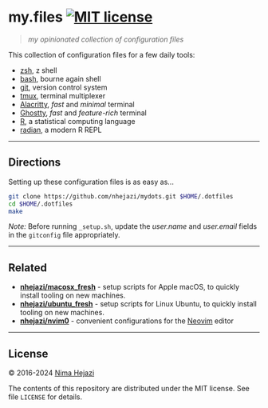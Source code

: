 # my.files [![MIT license](http://img.shields.io/badge/license-MIT-brightgreen.svg)](http://opensource.org/licenses/MIT)

> _my opinionated collection of configuration files_

This collection of configuration files for a few daily tools:

* [zsh](http://zsh.sourceforge.net), z shell
* [bash](https://www.gnu.org/software/bash/), bourne again shell
* [git](https://git-scm.com/), version control system
* [tmux](https://github.com/tmux/tmux/wiki), terminal multiplexer
* [Alacritty](https://alacritty.org/), _fast_ and _minimal_ terminal
* [Ghostty](https://ghostty.org/docs), _fast_ and _feature-rich_ terminal
* [R](https://www.r-project.org), a statistical computing language
* [radian](https://github.com/randy3k/radian), a modern R REPL

---

## Directions

Setting up these configuration files is as easy as...

```bash
git clone https://github.com/nhejazi/mydots.git $HOME/.dotfiles
cd $HOME/.dotfiles
make
```

_Note:_ Before running `_setup.sh`, update the _user.name_ and _user.email_
fields in the `gitconfig` file appropriately.

---

## Related

* __[nhejazi/macosx_fresh](https://github.com/nhejazi/macosx_fresh)__ - setup
    scripts for Apple macOS, to quickly install tooling on new machines.
* __[nhejazi/ubuntu_fresh](https://github.com/nhejazi/ubuntu_fresh)__ - setup
    scripts for Linux Ubuntu, to quickly install tooling on new machines.
* __[nhejazi/nvim0](https://github.com/nhejazi/nvim0)__ - convenient
    configurations for the [Neovim](https://neovim.io/) editor

---

## License

&copy; 2016-2024 [Nima Hejazi](https://nimahejazi.org)

The contents of this repository are distributed under the MIT license. See file
`LICENSE` for details.
